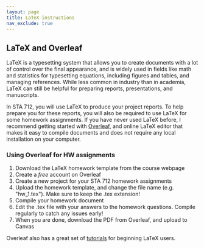 ```yaml
---
layout: page
title: LaTeX instructions
nav_exclude: true
---
```


## LaTeX and Overleaf

LaTeX is a typesetting system that allows you to create documents with a lot of control over the final appearance, and is widely used in fields like math and statistics for typesetting equations, including figures and tables, and managing references. While less common in industry than in academia, LaTeX can still be helpful for preparing reports, presentations, and manuscripts.

In STA 712, you will use LaTeX to produce your project reports. To help prepare you for these reports, you will also be required to use LaTeX for some homework assignments. If you have never used LaTeX before, I recommend getting started with [Overleaf](https://www.overleaf.com/), and online LaTeX editor that makes it easy to compile documents and does not require any local installation on your computer.

### Using Overleaf for HW assignments

1. Download the LaTeX homework template from the course webpage
2. Create a *free* account on Overleaf
3. Create a new project for your STA 712 homework assignments
4. Upload the homework template, and change the file name (e.g. "hw_1.tex"). Make sure to keep the .tex extension!
5. Compile your homework document
6. Edit the .tex file with your answers to the homework questions. Compile regularly to catch any issues early!
7. When you are done, download the PDF from Overleaf, and upload to Canvas

Overleaf also has a great set of [tutorials](https://www.overleaf.com/learn/latex/Tutorials) for beginning LaTeX users.